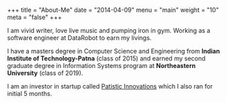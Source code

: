 +++
title = "About-Me"
date = "2014-04-09"
menu = "main"
weight = "10"
meta = "false"
+++

I am vivid writer, love live music and pumping iron in gym. Working as a software engineer at DataRobot to earn my livings. 

I have a masters degree in Computer Science and Engineering from **Indian Institute of Technology-Patna** (class of 2015) and earned my second graduate degree in Information Systems program at **Northeastern University** (class of 2019).

I am an investor in startup called <a href="http://www.patistic.com" target="_blank">Patistic Innovations</a> which I also ran for initial 5 months. 
